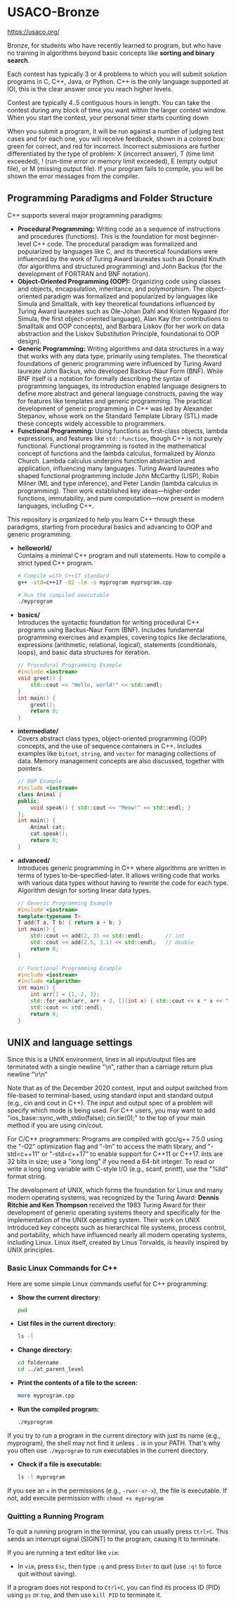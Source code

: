 # USACO-Bronze

https://usaco.org/

Bronze, for students who have recently learned to program, but who have no training in algorithms beyond basic concepts like **sorting and binary search**.

Each contest has typically 3 or 4 problems to which you will submit solution programs in C, C++, Java, or Python. C++ is the only language supported at IOI, this is the clear answer once you reach higher levels.

Contest are typically 4..5 contiguous hours in length. You can take the contest during any block of time you want within the larger contest window. When you start the contest, your personal timer starts counting down

When you submit a program, it will be run against a number of judging test cases and for each one, you will receive feedback, shown in a colored box: green for correct, and red for incorrect. Incorrect submissions are further differentiated by the type of problem: X (incorrect answer), T (time limit exceeded), ! (run-time error or memory limit exceeded), E (empty output file), or M (missing output file). If your program fails to compile, you will be shown the error messages from the compiler. 

## Programming Paradigms and Folder Structure

C++ supports several major programming paradigms:

- **Procedural Programming:** Writing code as a sequence of instructions and procedures (functions). This is the foundation for most beginner-level C++ code. The procedural paradigm was formalized and popularized by languages like C, and its theoretical foundations were influenced by the work of Turing Award laureates such as Donald Knuth (for algorithms and structured programming) and John Backus (for the development of FORTRAN and BNF notation).
- **Object-Oriented Programming (OOP):** Organizing code using classes and objects, encapsulation, inheritance, and polymorphism. The object-oriented paradigm was formalized and popularized by languages like Simula and Smalltalk, with key theoretical foundations influenced by Turing Award laureates such as Ole-Johan Dahl and Kristen Nygaard (for Simula, the first object-oriented language), Alan Kay (for contributions to Smalltalk and OOP concepts), and Barbara Liskov (for her work on data abstraction and the Liskov Substitution Principle, foundational to OOP design).
- **Generic Programming:** Writing algorithms and data structures in a way that works with any data type, primarily using templates. The theoretical foundations of generic programming were influenced by Turing Award laureate John Backus, who developed Backus-Naur Form (BNF). While BNF itself is a notation for formally describing the syntax of programming languages, its introduction enabled language designers to define more abstract and general language constructs, paving the way for features like templates and generic programming. The practical development of generic programming in C++ was led by Alexander Stepanov, whose work on the Standard Template Library (STL) made these concepts widely accessible to programmers.
- **Functional Programming:** Using functions as first-class objects, lambda expressions, and features like `std::function`, though C++ is not purely functional. Functional programming is rooted in the mathematical concept of functions and the lambda calculus, formalized by Alonzo Church. Lambda calculus underpins function abstraction and application, influencing many languages. Turing Award laureates who shaped functional programming include John McCarthy (LISP), Robin Milner (ML and type inference), and Peter Landin (lambda calculus in programming). Their work established key ideas—higher-order functions, immutability, and pure computation—now present in modern languages, including C++.

This repository is organized to help you learn C++ through these paradigms, starting from procedural basics and advancing to OOP and generic programming.

- **helloworld/**  
    Contains a minimal C++ program and null statements. How to compile a strict typed C++ program. 

    ```bash
    # Compile with C++17 standard 
    g++ -std=c++17 -O2 -lm -o myprogram myprogram.cpp

    # Run the compiled executable
    ./myprogram
    ```

- **basics/**  
    Introduces the syntactic foundation for writing procedural C++ programs using Backus-Naur Form (BNF). Includes fundamental programming exercises and examples, covering topics like declarations, expressions (arithmetic, relational, logical), statements (conditionals, loops), and basic data structures for iteration.

    ```cpp
    // Procedural Programming Example
    #include <iostream>
    void greet() {
        std::cout << "Hello, world!" << std::endl;
    }
    int main() {
        greet();
        return 0;
    }
    ```

- **intermediate/**  
    Covers abstract class types, object-oriented programming (OOP) concepts, and the use of sequence containers in C++. Includes examples like `bitset`, `string`, and `vector` for managing collections of data. Memory management concepts are also discussed, together with pointers. 

    ```cpp
    // OOP Example
    #include <iostream>
    class Animal {
    public:
        void speak() { std::cout << "Meow!" << std::endl; }
    };
    int main() {
        Animal cat;
        cat.speak();
        return 0;
    }
    ```

- **advanced/**  
    Introduces generic programming in C++ where algorithms are written in terms of types to-be-specified-later. It allows writing code that works with various data types without having to rewrite the code for each type. Algorithm design for sorting linear data types.

    ```cpp
    // Generic Programming Example
    #include <iostream>
    template<typename T>
    T add(T a, T b) { return a + b; }
    int main() {
        std::cout << add(2, 3) << std::endl;       // int
        std::cout << add(2.5, 3.1) << std::endl;   // double
        return 0;
    }
    ```

    ```cpp
    // Functional Programming Example
    #include <iostream>
    #include <algorithm>
    int main() {
        int arr[] = {1, 2, 3};
        std::for_each(arr, arr + 3, [](int x) { std::cout << x * x << " "; });
        std::cout << std::endl;
        return 0;
    }
    ```

## UNIX and language settings

Since this is a UNIX environment, lines in all input/output files are terminated with a single newline "\n", rather than a carriage return plus newline "\r\n"

Note that as of the December 2020 contest, input and output switched from file-based to terminal-based, using standard input and standard output (e.g., cin and cout in C++). The input and output spec of a problem will specify which mode is being used. For C++ users, you may want to add "ios_base::sync_with_stdio(false); cin.tie(0);" to the top of your main method if you are using cin/cout.

For C/C++ programmers: Programs are compiled with gcc/g++ 7.5.0 using the "-O2" optimization flag and "-lm" to access the math library, and "-std=c++11" or "-std=c++17" to enable support for C++11 or C++17. Ints are 32 bits in size; use a "long long" if you need a 64-bit integer. To read or write a long long variable with C-style I/O (e.g., scanf, printf), use the "%lld" format string.

The development of UNIX, which forms the foundation for Linux and many modern operating systems, was recognized by the Turing Award: **Dennis Ritchie and Ken Thompson** received the 1983 Turing Award for their development of generic operating systems theory and specifically for the implementation of the UNIX operating system. Their work on UNIX introduced key concepts such as hierarchical file systems, process control, and portability, which have influenced nearly all modern operating systems, including Linux. Linux itself, created by Linus Torvalds, is heavily inspired by UNIX principles.


### Basic Linux Commands for C++

Here are some simple Linux commands useful for C++ programming:

- **Show the current directory:**
    ```bash
    pwd
    ```

- **List files in the current directory:**
    ```bash
    ls -l
    ```

- **Change directory:**
    ```bash
    cd foldername
    cd ../at_parent_level
    ```

- **Print the contents of a file to the screen:**
    ```bash
    more myprogram.cpp
    ```

- **Run the compiled program:**
    ```bash
    ./myprogram
    ```

If you try to run a program in the current directory with just its name (e.g., myprogram), the shell may not find it unless `.` is in your PATH. That's why you often use `./myprogram` to run executables in the current directory.

- **Check if a file is executable:**
    ```bash
    ls -l myprogram
    ```
If you see an `x` in the permissions (e.g., `-rwxr-xr-x`), the file is executable. If not, add execute permission with:
    ```
    chmod +x myprogram
    ```

### Quitting a Running Program

To quit a running program in the terminal, you can usually press `Ctrl+C`. This sends an interrupt signal (SIGINT) to the program, causing it to terminate.

If you are running a text editor like `vim`:
- In `vim`, press `Esc`, then type `:q` and press `Enter` to quit (use `:q!` to force quit without saving).

If a program does not respond to `Ctrl+C`, you can find its process ID (PID) using `ps` or `top`, and then use `kill PID` to terminate it.
